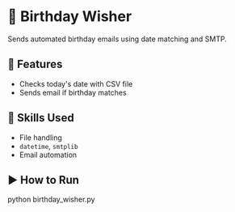 # 🎂 Birthday Wisher

Sends automated birthday emails using date matching and SMTP.

## 📌 Features
- Checks today's date with CSV file
- Sends email if birthday matches

## 🧠 Skills Used
- File handling
- `datetime`, `smtplib`
- Email automation

## ▶️ How to Run
python birthday_wisher.py
